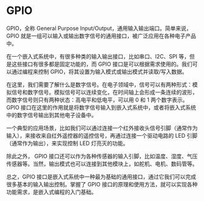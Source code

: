 # GPIO
GPIO，全称 General Purpose Input/Output，通用输入输出端口。简单来说，GPIO 就是一组可以输入或输出数字信号的通用接口，被广泛应用在各种电子产品中。

在一个嵌入式系统中，有很多种类的输入输出接口，比如串口、I2C、SPI 等，但是这些接口有很多都是固定功能的，而 GPIO 接口是可以根据需求使用的。我们可以通过编程来控制 GPIO，将其设置为输入模式或输出模式并读取/写入数据。

在这里，我们需要了解什么是数字信号。在电子领域中，信号可以有两种形式：模拟信号和数字信号。模拟信号可以连续变化，在时间轴上会形成一条连续的波形，而数字信号则只有两种状态：高电平和低电平，可以用 0 和 1 两个数字表示。GPIO 接口在这里的作用就是将数字信号输入到嵌入式系统中，或者将嵌入式系统中的数字信号输出到其他电子设备中。

一个典型的应用场景，比如我们可以通过连接一个红外接收头信号引脚（通常作为输入），来接收来自红外遥控器的遥控信号，再通过连接一个驱动电路的 LED 引脚（通常作为输出），来实现控制 LED 灯亮灭的功能。

除此之外， GPIO 接口还可以作为各种传感器的输入引脚，比如温度、湿度、气压传感器等。当然，输出模式也可以连接到其他模块上，如舵机、电机、数码管等。

总之，GPIO 接口是嵌入式系统中一种最为基础的通用接口，通过它我们可以完成很多基本的输入输出控制。掌握了 GPIO 接口的原理和使用方法，就可以实现各种功能需求，是嵌入式编程的入门基础。